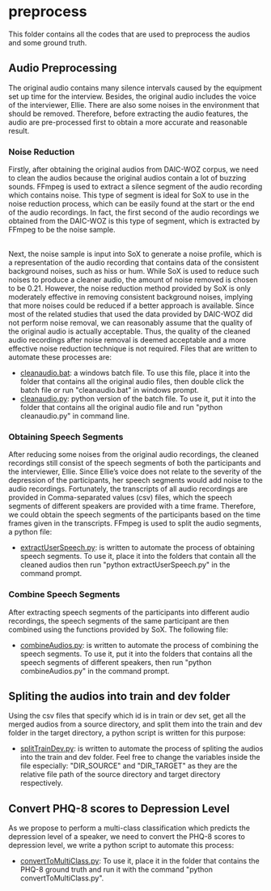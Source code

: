 # preprocess
This folder contains all the codes that are used to preprocess the audios and some ground truth.

## Audio Preprocessing
The original audio contains many silence intervals caused by the equipment set up time for the interview. Besides, the original audio includes the voice of the interviewer, Ellie. There are also some noises in the environment that should be removed. Therefore, before extracting the audio features, the audio are pre-processed first to obtain a more accurate and reasonable result.

### Noise Reduction
Firstly, after obtaining the original audios from DAIC-WOZ corpus, we need to clean the audios because the original audios contain a lot of buzzing sounds. FFmpeg is used to extract a silence segment of the audio recording which contains noise. This type of segment is ideal for SoX to use in the noise reduction process, which can be easily found at the start or the end of the audio recordings. In fact, the first second of the audio recordings we obtained from the DAIC-WOZ is this type of segment, which is extracted by FFmpeg to be the noise sample. <br /><br />

Next, the noise sample is input into SoX to generate a noise profile, which is a representation of the audio recording that contains data of the consistent background noises, such as hiss or hum. While SoX is used to reduce such noises to produce a cleaner audio, the amount of noise removed is chosen to be 0.21. However, the noise reduction method provided by SoX is only moderately effective in removing consistent background noises, implying that more noises could be reduced if a better approach is available. Since most of the related studies that used the data provided by DAIC-WOZ did not perform noise removal, we can reasonably assume that the quality of the original audio is actually acceptable. Thus, the quality of the cleaned audio recordings after noise removal is deemed acceptable and a more effective noise reduction technique is not required. Files that are written to automate these processes are:

* [cleanaudio.bat](https://github.com/chanjunweimy/FYP_Submission/blob/master/code/preprocess/cleanaudio.bat): a windows batch file. To use this file, place it into the folder that contains all the original audio files, then double click the batch file or run "cleanaudio.bat" in windows prompt.
* [cleanaudio.py](https://github.com/chanjunweimy/FYP_Submission/blob/master/code/preprocess/cleanaudio.py): python version of the batch file. To use it, put it into the folder that contains all the original audio file and run "python cleanaudio.py" in command line.

### Obtaining Speech Segments
After reducing some noises from the original audio recordings, the cleaned recordings still consist of the speech segments of both the participants and the interviewer, Ellie. Since Ellie’s voice does not relate to the severity of the depression of the participants, her speech segments would add noise to the audio recordings. Fortunately, the transcripts of all audio recordings are provided in Comma-separated values (csv) files, which the speech segments of different speakers are provided with a time frame. Therefore, we could obtain the speech segments of the participants based on the time frames given in the transcripts. FFmpeg is used to split the audio segments, a python file:

* [extractUserSpeech.py](https://github.com/chanjunweimy/FYP_Submission/blob/master/code/preprocess/extractUserSpeech.py): is written to automate the process of obtaining speech segments. To use it, place it into the folders that contain all the cleaned audios then run "python extractUserSpeech.py" in the command prompt.

### Combine Speech Segments
After extracting speech segments of the participants into different audio recordings, the speech segments of the same participant are then combined using the functions provided by SoX. The following file:

* [combineAudios.py](https://github.com/chanjunweimy/FYP_Submission/blob/master/code/preprocess/combineAudios.py): is written to automate the process of combining the speech segments. To use it, put it into the folders that contains all the speech segments of different speakers, then run "python combineAudios.py" in the command prompt.

## Spliting the audios into train and dev folder
Using the csv files that specify which id is in train or dev set, get all the merged audios from a source directory, and split them into the train and dev folder in the target directory, a python script is written for this purpose:

* [splitTrainDev.py](https://github.com/chanjunweimy/FYP_Submission/blob/master/code/preprocess/splitTrainDev.py): is written to automate the process of spliting the audios into the train and dev folder. Feel free to change the variables inside the file especially: "DIR_SOURCE" and "DIR_TARGET" as they are the relative file path of the source directory and target directory respectively.

## Convert PHQ-8 scores to Depression Level
As we propose to perform a multi-class classification which predicts the depression level of a speaker, we need to convert the PHQ-8 scores to depression level, we write a python script to automate this process:
* [convertToMultiClass.py](https://github.com/chanjunweimy/FYP_Submission/blob/master/code/preprocess/convertToMultiClass.py): To use it, place it in the folder that contains the PHQ-8 ground truth and run it with the command "python convertToMultiClass.py".
